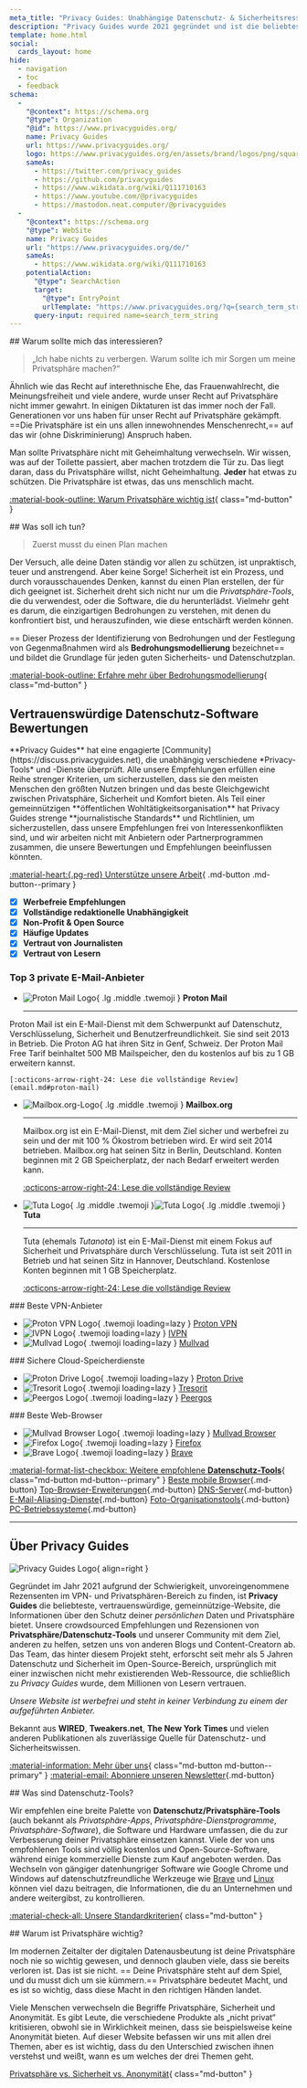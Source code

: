 ```yaml
---
meta_title: "Privacy Guides: Unabhängige Datenschutz- & Sicherheitsressourcen"
description: "Privacy Guides wurde 2021 gegründet und ist die beliebteste & vertrauenswürdige gemeinnützige Ressource, um Privatsphäre-Tools zu finden und mehr über den Schutz deines digitalen Lebens zu erfahren."
template: home.html
social:
  cards_layout: home
hide:
  - navigation
  - toc
  - feedback
schema:
  - 
    "@context": https://schema.org
    "@type": Organization
    "@id": https://www.privacyguides.org/
    name: Privacy Guides
    url: https://www.privacyguides.org/
    logo: https://www.privacyguides.org/en/assets/brand/logos/png/square/pg-yellow.png
    sameAs:
      - https://twitter.com/privacy_guides
      - https://github.com/privacyguides
      - https://www.wikidata.org/wiki/Q111710163
      - https://www.youtube.com/@privacyguides
      - https://mastodon.neat.computer/@privacyguides
  - 
    "@context": https://schema.org
    "@type": WebSite
    name: Privacy Guides
    url: "https://www.privacyguides.org/de/"
    sameAs:
      - https://www.wikidata.org/wiki/Q111710163
    potentialAction:
      "@type": SearchAction
      target:
        "@type": EntryPoint
        urlTemplate: "https://www.privacyguides.org/?q={search_term_string}"
      query-input: required name=search_term_string
---
```


<!-- markdownlint-disable -->
<div class="grid" markdown>
<div markdown>
## Warum sollte mich das interessieren?

> „Ich habe nichts zu verbergen. Warum sollte ich mir Sorgen um meine Privatsphäre machen?“

Ähnlich wie das Recht auf interethnische Ehe, das Frauenwahlrecht, die Meinungsfreiheit und viele andere, wurde unser Recht auf Privatsphäre nicht immer gewahrt. In einigen Diktaturen ist das immer noch der Fall. Generationen vor uns haben für unser Recht auf Privatsphäre gekämpft. ==Die Privatsphäre ist ein uns allen innewohnendes Menschenrecht,== auf das wir (ohne Diskriminierung) Anspruch haben.

Man sollte Privatsphäre nicht mit Geheimhaltung verwechseln. Wir wissen, was auf der Toilette passiert, aber machen trotzdem die Tür zu. Das liegt daran, dass du Privatsphäre willst, nicht Geheimhaltung. **Jeder** hat etwas zu schützen. Die Privatsphäre ist etwas, das uns menschlich macht.

[:material-book-outline: Warum Privatsphäre wichtig ist](basics/why-privacy-matters.md){ class="md-button" }
</div>

<div markdown>
## Was soll ich tun?

> Zuerst musst du einen Plan machen

Der Versuch, alle deine Daten ständig vor allen zu schützen, ist unpraktisch, teuer und anstrengend. Aber keine Sorge! Sicherheit ist ein Prozess, und durch vorausschauendes Denken, kannst du einen Plan erstellen, der für dich geeignet ist. Sicherheit dreht sich nicht nur um die *Privatsphäre-Tools*, die du verwendest, oder die Software, die du herunterlädst. Vielmehr geht es darum, die einzigartigen Bedrohungen zu verstehen, mit denen du konfrontiert bist, und herauszufinden, wie diese entschärft werden können.

== Dieser Prozess der Identifizierung von Bedrohungen und der Festlegung von Gegenmaßnahmen wird als **Bedrohungsmodellierung** bezeichnet== und bildet die Grundlage für jeden guten Sicherheits- und Datenschutzplan.

[:material-book-outline: Erfahre mehr über Bedrohungsmodellierung](basics/threat-modeling.md){ class="md-button" }
</div>
</div>

## Vertrauenswürdige Datenschutz-Software Bewertungen

<div class="grid" markdown>

<div markdown>
**Privacy Guides** hat eine engagierte [Community](https://discuss.privacyguides.net), die unabhängig verschiedene *Privacy-Tools* und -Dienste überprüft. Alle unsere Empfehlungen erfüllen eine Reihe strenger Kriterien, um sicherzustellen, dass sie den meisten Menschen den größten Nutzen bringen und das beste Gleichgewicht zwischen Privatsphäre, Sicherheit und Komfort bieten. Als Teil einer gemeinnützigen **öffentlichen Wohltätigkeitsorganisation** hat Privacy Guides strenge **journalistische Standards** und Richtlinien, um sicherzustellen, dass unsere Empfehlungen frei von Interessenkonflikten sind, und wir arbeiten nicht mit Anbietern oder Partnerprogrammen zusammen, die unsere Bewertungen und Empfehlungen beeinflussen könnten.

[:material-heart:{.pg-red} Unterstütze unsere Arbeit](about/donate.md){ .md-button .md-button--primary }
</div>

- [x] **Werbefreie Empfehlungen**
- [x] **Vollständige redaktionelle Unabhängigkeit**
- [x] **Non-Profit & Open Source**
- [x] **Häufige Updates**
- [x] **Vertraut von Journalisten**
- [x] **Vertraut von Lesern**

</div>

### Top 3 private E-Mail-Anbieter

<div class="grid cards" markdown>

-   ![Proton Mail Logo](assets/img/email/protonmail.svg){ .lg .middle .twemoji } **Proton Mail**

    ---

Proton Mail ist ein E-Mail-Dienst mit dem Schwerpunkt auf Datenschutz, Verschlüsselung, Sicherheit und Benutzerfreundlichkeit. Sie sind seit 2013 in Betrieb. Die Proton AG hat ihren Sitz in Genf, Schweiz. Der Proton Mail Free Tarif beinhaltet 500 MB Mailspeicher, den du kostenlos auf bis zu 1 GB erweitern kannst.

    [:octicons-arrow-right-24: Lese die vollständige Review](email.md#proton-mail)

-   ![Mailbox.org-Logo](assets/img/email/mailboxorg.svg){ .lg .middle .twemoji } **Mailbox.org**

    ---

    Mailbox.org ist ein E-Mail-Dienst, mit dem Ziel sicher und werbefrei zu sein und der mit 100 % Ökostrom betrieben wird. Er wird seit 2014 betrieben. Mailbox.org hat seinen Sitz in Berlin, Deutschland. Konten beginnen mit 2 GB Speicherplatz, der nach Bedarf erweitert werden kann.

    [:octicons-arrow-right-24: Lese die vollständige Review](email.md#mailboxorg)

-   ![Tuta Logo](assets/img/email/tuta.svg#only-light){ .lg .middle .twemoji }![Tuta Logo](assets/img/email/tuta-dark.svg#only-dark){ .lg .middle .twemoji } **Tuta**

    ---

    Tuta (ehemals *Tutanota*) ist ein E-Mail-Dienst mit einem Fokus auf Sicherheit und Privatsphäre durch Verschlüsselung. Tuta ist seit 2011 in Betrieb und hat seinen Sitz in Hannover, Deutschland. Kostenlose Konten beginnen mit 1 GB Speicherplatz.

    [:octicons-arrow-right-24: Lese die vollständige Review](email.md#tuta)

</div>

<div class="grid" markdown>
<div markdown>
### Beste VPN-Anbieter

<div class="grid cards" markdown>

- ![Proton VPN Logo](assets/img/vpn/protonvpn.svg){ .twemoji loading=lazy } [Proton VPN](vpn.md#proton-vpn)
- ![IVPN Logo](assets/img/vpn/mini/ivpn.svg){ .twemoji loading=lazy } [IVPN](vpn.md#ivpn)
- ![Mullvad Logo](assets/img/vpn/mullvad.svg){ .twemoji loading=lazy } [Mullvad](vpn.md#mullvad)

</div>
</div>

<div markdown>
### Sichere Cloud-Speicherdienste

<div class="grid cards" markdown>

- ![Proton Drive Logo](assets/img/cloud/protondrive.svg){ .twemoji loading=lazy } [Proton Drive](cloud.md#proton-drive)
- ![Tresorit Logo](assets/img/cloud/tresorit.svg){ .twemoji loading=lazy } [Tresorit](cloud.md#tresorit)
- ![Peergos Logo](assets/img/cloud/peergos.svg){ .twemoji loading=lazy } [Peergos](cloud.md#peergos)

</div>
</div>

<div markdown>
### Beste Web-Browser

<div class="grid cards" markdown>

- ![Mullvad Browser Logo](assets/img/browsers/mullvad_browser.svg){ .twemoji loading=lazy } [Mullvad Browser](desktop-browsers.md#mullvad-browser)
- ![Firefox Logo](assets/img/browsers/firefox.svg){ .twemoji loading=lazy } [Firefox](desktop-browsers.md#firefox)
- ![Brave Logo](assets/img/browsers/brave.svg){ .twemoji loading=lazy } [Brave](desktop-browsers.md#brave)

</div>
</div>
</div>

[:material-format-list-checkbox: Weitere empfohlene **Datenschutz-Tools**](tools.md){ class="md-button md-button--primary" }
[Beste mobile Browser](mobile-browsers.md ""){.md-button} [Top-Browser-Erweiterungen](browser-extensions.md ""){.md-button} [DNS-Server](dns.md ""){.md-button} [E-Mail-Aliasing-Dienste](email-aliasing.md ""){.md-button} [Foto-Organisationstools](photo-management.md ""){.md-button} [PC-Betriebssysteme](desktop.md ""){.md-button}

---

## Über Privacy Guides

![Privacy Guides Logo](assets/brand/logos/png/square/pg-yellow.png){ align=right }

Gegründet im Jahr 2021 aufgrund der Schwierigkeit, unvoreingenommene Rezensenten im VPN- und Privatsphären-Bereich zu finden, ist **Privacy Guides** die beliebteste, vertrauenswürdige, gemeinnützige-Website, die Informationen über den Schutz deiner *persönlichen* Daten und Privatsphäre bietet. Unsere crowdsourced Empfehlungen und Rezensionen von **Privatsphäre/Datenschutz-Tools** und unserer Community mit dem Ziel, anderen zu helfen, setzen uns von anderen Blogs und Content-Creatorn ab. Das Team, das hinter diesem Projekt steht, erforscht seit mehr als 5 Jahren Datenschutz und Sicherheit im Open-Source-Bereich, ursprünglich mit einer inzwischen nicht mehr existierenden Web-Ressource, die schließlich zu *Privacy Guides* wurde, dem Millionen von Lesern vertrauen.

*Unsere Website ist werbefrei und steht in keiner Verbindung zu einem der aufgeführten Anbieter.*

Bekannt aus **WIRED**, **Tweakers.net**, **The New York Times** und vielen anderen Publikationen als zuverlässige Quelle für Datenschutz- und Sicherheitswissen.

[:material-information: Mehr über uns](about.md){ class="md-button md-button--primary" } [:material-email: Abonniere unseren Newsletter](https://blog.privacyguides.org/#/portal/signup ""){.md-button}

<div class="grid" markdown>
<div markdown>
## Was sind Datenschutz-Tools?

Wir empfehlen eine breite Palette von **Datenschutz/Privatsphäre-Tools** (auch bekannt als *Privatsphäre-Apps*, *Privatsphäre-Dienstprogramme*, *Privatsphäre-Software*), die Software und Hardware umfassen, die du zur Verbesserung deiner Privatsphäre einsetzen kannst. Viele der von uns empfohlenen Tools sind völlig kostenlos und Open-Source-Software, während einige kommerzielle Dienste zum Kauf angeboten werden. Das Wechseln von gängiger datenhungriger Software wie Google Chrome und Windows auf datenschutzfreundliche Werkzeuge wie [Brave](Desktop-Browser.md#brave) und [Linux](desktop.md) können viel dazu beitragen, die Informationen, die du an Unternehmen und andere weitergibst, zu kontrollieren.

[:material-check-all: Unsere Standardkriterien](about/criteria.md){ class="md-button" }
</div>

<div markdown>
## Warum ist Privatsphäre wichtig?

Im modernen Zeitalter der digitalen Datenausbeutung ist deine Privatsphäre noch nie so wichtig gewesen, und dennoch glauben viele, dass sie bereits verloren ist. Das ist sie nicht. == Deine Privatsphäre steht auf dem Spiel, und du musst dich um sie kümmern.== Privatsphäre bedeutet Macht, und es ist so wichtig, dass diese Macht in den richtigen Händen landet.

Viele Menschen verwechseln die Begriffe Privatsphäre, Sicherheit und Anonymität. Es gibt Leute, die verschiedene Produkte als „nicht privat“ kritisieren, obwohl sie in Wirklichkeit meinen, dass sie beispielsweise keine Anonymität bieten. Auf dieser Website befassen wir uns mit allen drei Themen, aber es ist wichtig, dass du den Unterschied zwischen ihnen verstehst und weißt, wann es um welches der drei Themen geht.

[Privatsphäre vs. Sicherheit vs. Anonymität](basics/why-privacy-matters.md#what-is-privacy){ class="md-button" }
</div>
</div>
